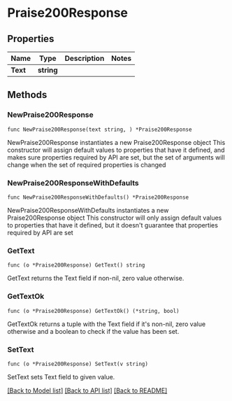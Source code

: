 # Praise200Response

## Properties

Name | Type | Description | Notes
------------ | ------------- | ------------- | -------------
**Text** | **string** |  | 

## Methods

### NewPraise200Response

`func NewPraise200Response(text string, ) *Praise200Response`

NewPraise200Response instantiates a new Praise200Response object
This constructor will assign default values to properties that have it defined,
and makes sure properties required by API are set, but the set of arguments
will change when the set of required properties is changed

### NewPraise200ResponseWithDefaults

`func NewPraise200ResponseWithDefaults() *Praise200Response`

NewPraise200ResponseWithDefaults instantiates a new Praise200Response object
This constructor will only assign default values to properties that have it defined,
but it doesn't guarantee that properties required by API are set

### GetText

`func (o *Praise200Response) GetText() string`

GetText returns the Text field if non-nil, zero value otherwise.

### GetTextOk

`func (o *Praise200Response) GetTextOk() (*string, bool)`

GetTextOk returns a tuple with the Text field if it's non-nil, zero value otherwise
and a boolean to check if the value has been set.

### SetText

`func (o *Praise200Response) SetText(v string)`

SetText sets Text field to given value.



[[Back to Model list]](../README.md#documentation-for-models) [[Back to API list]](../README.md#documentation-for-api-endpoints) [[Back to README]](../README.md)


